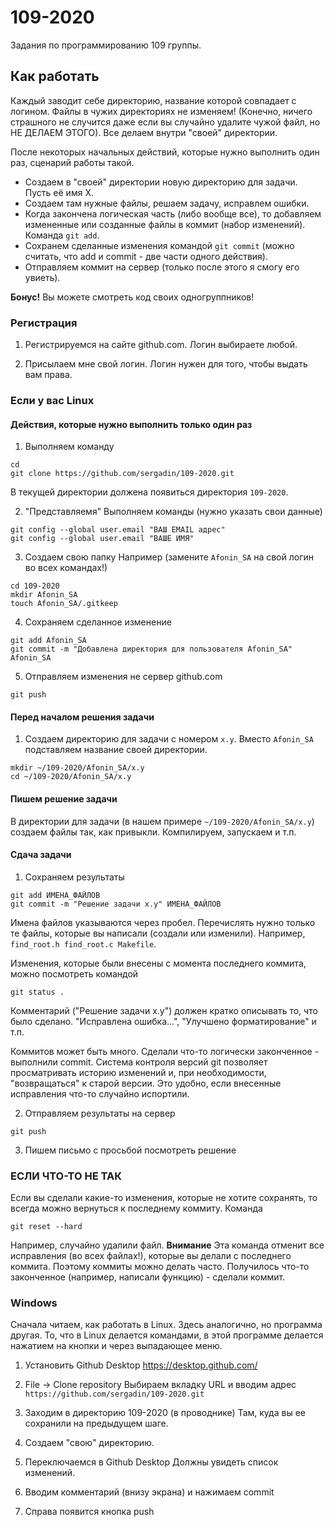 # 109-2020
Задания по программированию 109 группы.

## Как работать
Каждый заводит себе директорию, название которой совпадает с логином.
Файлы в чужих директориях не изменяем! (Конечно, ничего страшного не случится даже если вы случайно удалите чужой файл, но НЕ ДЕЛАЕМ ЭТОГО). Все делаем внутри "своей" директории.

После некоторых начальных действий, которые нужно выполнить один раз, сценарий работы такой.
* Создаем в "своей" директории новую директорию для задачи. Пусть её имя X. 
* Создаем там нужные файлы, решаем задачу, исправлем ошибки.
* Когда закончена логическая часть (либо вообще все), то добавляем измененные или созданные файлы в коммит (набор изменений). Команда `git add`.
* Сохранем сделанные изменения командой `git commit` (можно считать, что add и commit - две части одного действия).
* Отправляем коммит на сервер (только после этого я смогу его увиеть).

**Бонус!** Вы можете смотреть код своих одногруппников!

### Регистрация
1. Регистрируемся на сайте github.com. Логин выбираете любой.

2. Присылаем мне свой логин. Логин нужен для того, чтобы выдать вам права.

### Если у вас Linux
#### Действия, которые нужно выполнить только один раз
1. Выполняем команду
```
cd
git clone https://github.com/sergadin/109-2020.git
```
В текущей директории должена появиться директория `109-2020`.

2. "Представляемя"
Выполняем команды (нужно указать свои данные)
```
git config --global user.email "ВАШ EMAIL адрес"
git config --global user.email "ВАШЕ ИМЯ"
```

3. Создаем свою папку
Например (замените `Afonin_SA` на свой логин во всех командах!)
```
cd 109-2020
mkdir Afonin_SA
touch Afonin_SA/.gitkeep
```

4. Сохраняем сделанное изменение
```
git add Afonin_SA
git commit -m "Добавлена директория для пользователя Afonin_SA" Afonin_SA
```

5. Отправляем изменения не сервер github.com
```
git push
```


#### Перед началом решения задачи
1. Создаем директорию для задачи с номером `x.y`. Вместо `Afonin_SA` подставляем название своей директории.
```
mkdir ~/109-2020/Afonin_SA/x.y
cd ~/109-2020/Afonin_SA/x.y
```

#### Пишем решение задачи
В директории для задачи (в нашем примере `~/109-2020/Afonin_SA/x.y`) создаем файлы так, как привыкли. Компилируем, запускаем и т.п.

#### Сдача задачи
1. Сохраняем результаты
```
git add ИМЕНА_ФАЙЛОВ
git commit -m "Решение задачи x.y" ИМЕНА_ФАЙЛОВ
```

Имена файлов указываются через пробел. Перечислять нужно только те файлы, которые вы написали (создали или изменили). Например, `find_root.h find_root.c Makefile`.

Изменения, которые были внесены с момента последнего коммита, можно посмотреть командой
```
git status .
```

Комментарий ("Решение задачи x.y") должен кратко описывать то, что было сделано. "Исправлена ошибка...", "Улучшено форматирование" и т.п.

Коммитов может быть много. Сделали что-то логически законченное - выполнили commit. Система контроля версий git позволяет просматривать историю изменений и, при необходимости, "возвращаться" к старой версии. Это удобно, если внесенные исправления что-то случайно испортили.

2. Отправляем результаты на сервер
```
git push
```


3. Пишем письмо с просьбой посмотреть решение

### ЕСЛИ ЧТО-ТО НЕ ТАК
Если вы сделали какие-то изменения, которые не хотите сохранять, то всегда можно вернуться к последнему коммиту. Команда
```
git reset --hard
```
Например, случайно удалили файл.
**Внимание** Эта команда отменит все исправления (во всех файлах!), которые вы делали с последнего коммита. Поэтому коммиты можно делать часто. Получилось что-то законченное (например, написали функцию) - сделали коммит. 

### Windows
Сначала читаем, как работать в Linux. Здесь аналогично, но программа другая. То, что в Linux делается командами, в этой программе делается нажатием на кнопки и через выпадающее меню.

1. Установить Github Desktop
https://desktop.github.com/

2. File -> Clone repository
Выбираем вкладку URL и вводим адрес `https://github.com/sergadin/109-2020.git`

3. Заходим в директорию 109-2020 (в проводнике)
Там, куда вы ее сохранили на предыдущем шаге.

4. Создаем "свою" директорию.

5. Переключаемся в Github Desktop
Должны увидеть список изменений.

6. Вводим комментарий (внизу экрана) и нажимаем commit

7. Справа появится кнопка push


